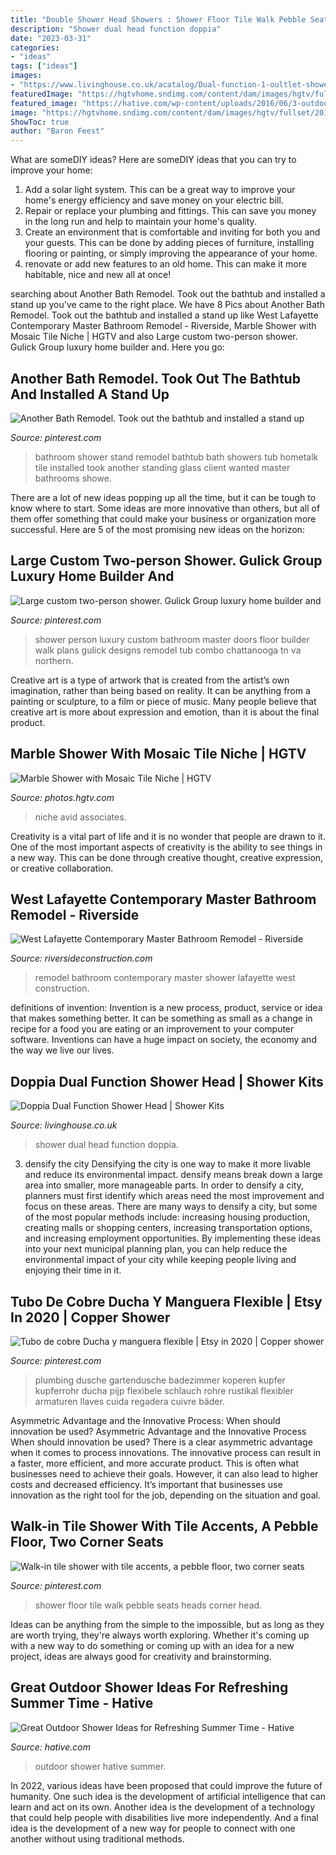 ```yaml
---
title: "Double Shower Head Showers : Shower Floor Tile Walk Pebble Seats Heads Corner Head"
description: "Shower dual head function doppia"
date: "2023-03-31"
categories:
- "ideas"
tags: ["ideas"]
images:
- "https://www.livinghouse.co.uk/acatalog/Dual-function-1-oultlet-shower-head-with-hand-shower-UK3H.jpg"
featuredImage: "https://hgtvhome.sndimg.com/content/dam/images/hgtv/fullset/2016/1/4/0/AVID-Associates_Hill-Country_11.jpg.rend.hgtvcom.966.1449.suffix/1452112758345.jpeg"
featured_image: "https://hative.com/wp-content/uploads/2016/06/3-outdoor-shower-ideas-for-summer-time.jpg"
image: "https://hgtvhome.sndimg.com/content/dam/images/hgtv/fullset/2016/1/4/0/AVID-Associates_Hill-Country_11.jpg.rend.hgtvcom.966.1449.suffix/1452112758345.jpeg"
ShowToc: true
author: "Baron Feest"
---
```



What are someDIY ideas?
Here are someDIY ideas that you can try to improve your home:
1. Add a solar light system. This can be a great way to improve your home's energy efficiency and save money on your electric bill.
2. Repair or replace your plumbing and fittings. This can save you money in the long run and help to maintain your home's quality.
3. Create an environment that is comfortable and inviting for both you and your guests. This can be done by adding pieces of furniture, installing flooring or painting, or simply improving the appearance of your home.
4. renovate or add new features to an old home. This can make it more habitable, nice and new all at once!

	

		
searching about Another Bath Remodel. Took out the bathtub and installed a stand up you've came to the right place. We have 8 Pics about Another Bath Remodel. Took out the bathtub and installed a stand up like West Lafayette Contemporary Master Bathroom Remodel - Riverside, Marble Shower with Mosaic Tile Niche | HGTV and also Large custom two-person shower. Gulick Group luxury home builder and. Here you go:
		
    
## Another Bath Remodel. Took Out The Bathtub And Installed A Stand Up

<img loading=lazy src="https://i.pinimg.com/736x/fc/47/68/fc47688f146ea2203ea331d6eeef0083--stand-up-showers-stand-up-shower-ideas.jpg" onerror="this.onerror=null;this.src='https://tse2.mm.bing.net/th?id=OIP.opzdYXUf2AxzuqDn0r_LugHaMX&amp;pid=15.1';" alt="Another Bath Remodel. Took out the bathtub and installed a stand up">

_Source: pinterest.com_

>bathroom shower stand remodel bathtub bath showers tub hometalk tile installed took another standing glass client wanted master bathrooms showe. 

	

There are a lot of new ideas popping up all the time, but it can be tough to know where to start. Some ideas are more innovative than others, but all of them offer something that could make your business or organization more successful. Here are 5 of the most promising new ideas on the horizon: 

    
## Large Custom Two-person Shower. Gulick Group Luxury Home Builder And

<img loading=lazy src="https://i.pinimg.com/736x/ea/67/8c/ea678cb87241ac7d66c5146864972fc5--home-builder-beautiful-bathrooms.jpg" onerror="this.onerror=null;this.src='https://tse2.mm.bing.net/th?id=OIP.Bew0fN8K46uFtAs2LI5u3gHaJ5&amp;pid=15.1';" alt="Large custom two-person shower. Gulick Group luxury home builder and">

_Source: pinterest.com_

>shower person luxury custom bathroom master doors floor builder walk plans gulick designs remodel tub combo chattanooga tn va northern. 

	

Creative art is a type of artwork that is created from the artist’s own imagination, rather than being based on reality. It can be anything from a painting or sculpture, to a film or piece of music. Many people believe that creative art is more about expression and emotion, than it is about the final product.

    
## Marble Shower With Mosaic Tile Niche | HGTV

<img loading=lazy src="https://hgtvhome.sndimg.com/content/dam/images/hgtv/fullset/2016/1/4/0/AVID-Associates_Hill-Country_11.jpg.rend.hgtvcom.966.1449.suffix/1452112758345.jpeg" onerror="this.onerror=null;this.src='https://tse1.mm.bing.net/th?id=OIP.YoOl-dPDS6lRUONfa0VCpwHaLH&amp;pid=15.1';" alt="Marble Shower with Mosaic Tile Niche | HGTV">

_Source: photos.hgtv.com_

>niche avid associates. 

	

Creativity is a vital part of life and it is no wonder that people are drawn to it. One of the most important aspects of creativity is the ability to see things in a new way. This can be done through creative thought, creative expression, or creative collaboration.

    
## West Lafayette Contemporary Master Bathroom Remodel - Riverside

<img loading=lazy src="https://www.riversideconstruction.com/wp-content/uploads/2016/08/Cibuta-West-Lafayette-Contemporary-Shower-Remodel-3.jpg" onerror="this.onerror=null;this.src='https://tse3.mm.bing.net/th?id=OIP.FIQ_0nJ87lBOlxhaWH_vyQHaLH&amp;pid=15.1';" alt="West Lafayette Contemporary Master Bathroom Remodel - Riverside">

_Source: riversideconstruction.com_

>remodel bathroom contemporary master shower lafayette west construction. 

	

definitions of invention:
Invention is a new process, product, service or idea that makes something better. It can be something as small as a change in recipe for a food you are eating or an improvement to your computer software. Inventions can have a huge impact on society, the economy and the way we live our lives.

    
## Doppia Dual Function Shower Head | Shower Kits

<img loading=lazy src="https://www.livinghouse.co.uk/acatalog/Dual-function-1-oultlet-shower-head-with-hand-shower-UK3H.jpg" onerror="this.onerror=null;this.src='https://tse4.mm.bing.net/th?id=OIP.jMGFsHFqKqdqVgik8yguRQHaLH&amp;pid=15.1';" alt="Doppia Dual Function Shower Head | Shower Kits">

_Source: livinghouse.co.uk_

>shower dual head function doppia. 

	

3) densify the city
Densifying the city is one way to make it more livable and reduce its environmental impact. densify means break down a large area into smaller, more manageable parts. In order to densify a city, planners must first identify which areas need the most improvement and focus on these areas. There are many ways to densify a city, but some of the most popular methods include: increasing housing production, creating malls or shopping centers, increasing transportation options, and increasing employment opportunities. By implementing these ideas into your next municipal planning plan, you can help reduce the environmental impact of your city while keeping people living and enjoying their time in it.

    
## Tubo De Cobre Ducha Y Manguera Flexible | Etsy In 2020 | Copper Shower

<img loading=lazy src="https://i.pinimg.com/736x/b6/63/a2/b663a202e15531be94f4c426e0a9ad38.jpg" onerror="this.onerror=null;this.src='https://tse4.mm.bing.net/th?id=OIP.Nrqqb2plAy8CJzriFtI9jwHaJ3&amp;pid=15.1';" alt="Tubo de cobre Ducha y manguera flexible | Etsy in 2020 | Copper shower">

_Source: pinterest.com_

>plumbing dusche gartendusche badezimmer koperen kupfer kupferrohr ducha pijp flexibele schlauch rohre rustikal flexibler armaturen llaves cuida regadera cuivre bäder. 

	

Asymmetric Advantage and the Innovative Process: When should innovation be used?
Asymmetric Advantage and the Innovative Process
When should innovation be used? There is a clear asymmetric advantage when it comes to process innovations. The innovative process can result in a faster, more efficient, and more accurate product. This is often what businesses need to achieve their goals. However, it can also lead to higher costs and decreased efficiency. It’s important that businesses use innovation as the right tool for the job, depending on the situation and goal.

    
## Walk-in Tile Shower With Tile Accents, A Pebble Floor, Two Corner Seats

<img loading=lazy src="https://s-media-cache-ak0.pinimg.com/736x/f2/27/33/f22733bf6fee9771573ba27275394b40--pebble-shower-floor-shower-tiles.jpg" onerror="this.onerror=null;this.src='https://tse3.mm.bing.net/th?id=OIP.ffQlsSdhxFPbB1YKOAdhOgHaLH&amp;pid=15.1';" alt="Walk-in tile shower with tile accents, a pebble floor, two corner seats">

_Source: pinterest.com_

>shower floor tile walk pebble seats heads corner head. 

	

Ideas can be anything from the simple to the impossible, but as long as they are worth trying, they're always worth exploring. Whether it's coming up with a new way to do something or coming up with an idea for a new project, ideas are always good for creativity and brainstorming.

    
## Great Outdoor Shower Ideas For Refreshing Summer Time - Hative

<img loading=lazy src="https://hative.com/wp-content/uploads/2016/06/3-outdoor-shower-ideas-for-summer-time.jpg" onerror="this.onerror=null;this.src='https://tse1.mm.bing.net/th?id=OIP.QVAnmZFTnnt80XfCK1t_zwHaLH&amp;pid=15.1';" alt="Great Outdoor Shower Ideas for Refreshing Summer Time - Hative">

_Source: hative.com_

>outdoor shower hative summer. 

	

In 2022, various ideas have been proposed that could improve the future of humanity. One such idea is the development of artificial intelligence that can learn and act on its own. Another idea is the development of a technology that could help people with disabilities live more independently. And a final idea is the development of a new way for people to connect with one another without using traditional methods.

